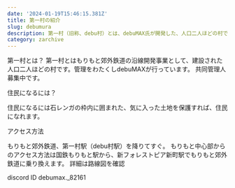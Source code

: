 ```yaml
---
date: '2024-01-19T15:46:15.381Z'
title: 第一村の紹介
slug: debumura
description: 第一村（旧称、debu村）とは、debuMAX氏が開発した、人口二人ほどの村です。
category: zarchive
---
```

第一村とは？
第一村とはもりもと郊外鉄道の沿線開発事業として、建設された人口二人ほどの村です。管理をわたくしdebuMAXが行っています。
共同管理人募集中です。


住民になるには？

住民になるには石レンガの枠内に囲まれた、気に入った土地を保護すれば、住民になれます。


アクセス方法

もりもと郊外鉄道、第一村駅（debu村駅）を降りてすぐ。
もりもと中心部からのアクセス方法は国鉄もりもと駅から、新フォレストピア新町駅でもりもと郊外鉄道に乗り換えます。
詳細は路線図を確認


d﻿iscord ID debumax._82161
